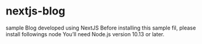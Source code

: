 # nextjs-blog
sample Blog developed using NextJS
Before installing this sample fil, please install followings
node You’ll need Node.js version 10.13 or later.

